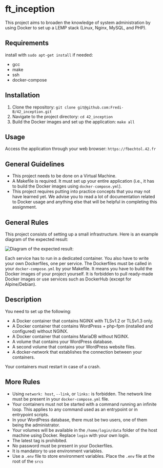 # ft_inception

This project aims to broaden the knowledge of system administration by using Docker to set up a LEMP stack (Linux, Nginx, MySQL, and PHP).

## Requirements

install with `sudo apt-get install` if needed:
- gcc
- make
- ssh
- docker-compose  

## Installation

1. Clone the repository: `git clone git@github.com:Fredi-B/42_inception.git`
2. Navigate to the project directory: `cd 42_inception`
3. Build the Docker images and set up the application: `make all`

## Usage

Access the application through your web browser: `https://fbechtol.42.fr`

## General Guidelines

- This project needs to be done on a Virtual Machine.
- A Makefile is required. It must set up your entire application (i.e., it has to build the Docker images using `docker-compose.yml`).
- This project requires putting into practice concepts that you may not have learned yet. We advise you to read a lot of documentation related to Docker usage and anything else that will be helpful in completing this assignment.

## General Rules

This project consists of setting up a small infrastructure. Here is an example diagram of the expected result:

![Diagram of the expected result:](198715174-a8e484d7-c660-488f-ad47-723028cede52.png)

Each service has to run in a dedicated container. You also have to write your own Dockerfiles, one per service. The Dockerfiles must be called in your `docker-compose.yml` by your Makefile. It means you have to build the Docker images of your project yourself. It is forbidden to pull ready-made Docker images or use services such as DockerHub (except for Alpine/Debian).

## Description

You need to set up the following:

- A Docker container that contains NGINX with TLSv1.2 or TLSv1.3 only.
- A Docker container that contains WordPress + php-fpm (installed and configured) without NGINX.
- A Docker container that contains MariaDB without NGINX.
- A volume that contains your WordPress database.
- A second volume that contains your WordPress website files.
- A docker-network that establishes the connection between your containers.

Your containers must restart in case of a crash.

## More Rules

- Using `network: host`, `--link`, or `links:` is forbidden. The network line must be present in your `docker-compose.yml` file.
- Your containers must not be started with a command running an infinite loop. This applies to any command used as an entrypoint or in entrypoint scripts.
- In your WordPress database, there must be two users, one of them being the administrator.
- Your volumes will be available in the `/home/login/data` folder of the host machine using Docker. Replace `login` with your own login.
- The latest tag is prohibited.
- No password must be present in your Dockerfiles.
- It is mandatory to use environment variables.
- Use a `.env` file to store environment variables. Place the `.env` file at the root of the `srcs`